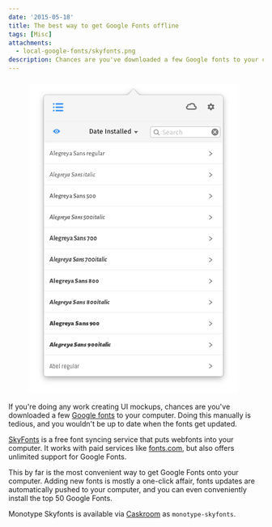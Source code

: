 ```yaml
---
date: '2015-05-18'
title: The best way to get Google Fonts offline
tags: [Misc]
attachments:
  - local-google-fonts/skyfonts.png
description: Chances are you've downloaded a few Google fonts to your computer. Here's a better way to do it.
---
```


###

<!-- {.-literate-style} -->

<figure class='-transparent'>
<img src='local-google-fonts/skyfonts.png'>
</figure>

If you're doing any work creating UI mockups, chances are you've downloaded a few [Google fonts] to your computer. Doing this manually is tedious, and you wouldn't be up to date when the fonts get updated.

[SkyFonts] is a free font syncing service that puts webfonts into your computer. It works with paid services like [fonts.com], but also offers unlimited support for Google Fonts.

This by far is the most convenient way to get Google Fonts onto your computer. Adding new fonts is mostly a one-click affair, fonts updates are automatically pushed to your computer, and you can even conveniently install the top 50 Google Fonts.

Monotype Skyfonts is available via [Caskroom] as `monotype-skyfonts`.

[caskroom]: http://caskroom.io/
[caskroom-fonts]: https://github.com/caskroom/homebrew-fonts
[google fonts]: http://www.google.com/fonts
[skyfonts]: https://skyfonts.com/
[fonts.com]: http://www.fonts.com/

